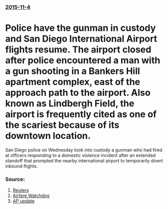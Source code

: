 ### [2015-11-4](/news/2015/11/4/index.md)

# Police have the gunman in custody and San Diego International Airport flights resume. The airport closed  after   police encountered a  man with a gun shooting in a Bankers Hill apartment complex, east of the approach path to the  airport. Also known as Lindbergh Field,  the airport is frequently cited as one of the scariest because of its downtown location. 

San Diego police on Wednesday took into custody a gunman who had fired at officers responding to a domestic violence incident after an extended standoff that prompted the nearby international airport to temporarily divert inbound flights.


### Source:

1. [Reuters](http://www.reuters.com/article/2015/11/04/us-california-shooting-idUSKCN0ST2Q020151104#TXv3KE9G2e77tXWD.97)
2. [Airfare Watchdog](http://www.airfarewatchdog.com/pages/11876890/)
3. [AP update](http://bigstory.ap.org/article/fe3ac41a949f4d78bc75ae0335415eb4/landings-halted-san-diego-airport-due-nearby-shooter)
